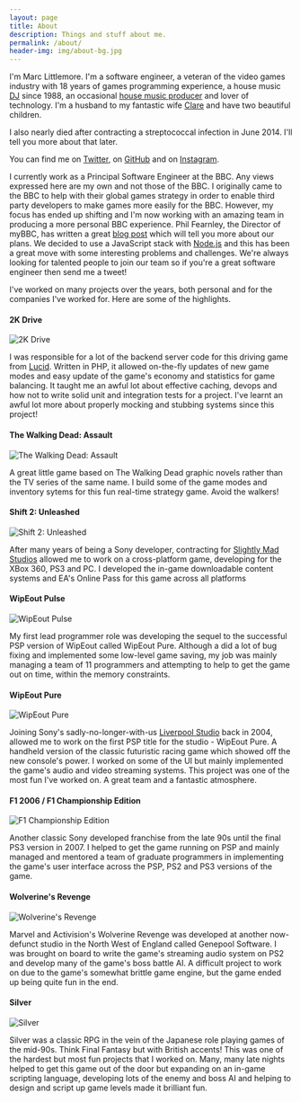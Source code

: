 ```yaml
---
layout: page
title: About
description: Things and stuff about me.
permalink: /about/
header-img: img/about-bg.jpg
---
```


I'm Marc Littlemore. I'm a software engineer, a veteran of the video games industry with 18 years of games programming experience, a house music [DJ](http://www.djcruze.co.uk) since 1988, an occasional [house music producer](http://soundcloud.com/djcruze) and lover of technology. I'm a husband to my fantastic wife [Clare](http://www.chlittle.com) and have two beautiful children.

I also nearly died after contracting a streptococcal infection in June 2014. I'll tell you more about that later.

You can find me on [Twitter](https://www.twitter.com/marclittlemore), on [GitHub](https://www.github.com/MarcL) and on [Instagram](https://www.instagram.com/marclittlemore).

I currently work as a Principal Software Engineer at the BBC. Any views expressed here are my own and not those of the BBC. I originally came to the BBC to help with their global games strategy in order to enable third party developers to make games more easily for the BBC. However, my focus has ended up shifting and I'm now working with an amazing team in producing a more personal BBC experience. Phil Fearnley, the Director of myBBC, has written a great [blog post](http://www.bbc.co.uk/blogs/aboutthebbc/entries/46a896ea-e587-4c63-ae7e-9781bca58dd3) which will tell you more about our plans. We decided to use a JavaScript stack with [Node.js](https://nodejs.org/en/) and this has been a great move with some interesting problems and challenges. We're always looking for talented people to join our team so if you're a great software engineer then send me a tweet!

I've worked on many projects over the years, both personal and for the companies I've worked for. Here are some of the highlights.

#### 2K Drive

![2K Drive](/img/games/2k-drive-568x568.jpg)

I was responsible for a lot of the backend server code for this driving game from [Lucid](http://www.lucidgames.co.uk/). Written in PHP, it allowed on-the-fly updates of new game modes and easy update of the game's economy and statistics for game balancing. It taught me an awful lot about effective caching, devops and how not to write solid unit and integration tests for a project. I've learnt an awful lot more about properly mocking and stubbing systems since this project!

#### The Walking Dead: Assault

![The Walking Dead: Assault](/img/games/walking-dead-assault-568x568.jpg)

A great little game based on The Walking Dead graphic novels rather than the TV series of the same name. I build some of the game modes and inventory sytems for this fun real-time strategy game. Avoid the walkers!

#### Shift 2: Unleashed

![Shift 2: Unleashed](/img/games/shift2-unleashed-640x360.jpg)

After many years of being a Sony developer, contracting for [Slightly Mad Studios](http://www.slightlymadstudios.com/) allowed me to work on a cross-platform game, developing for the XBox 360, PS3 and PC. I developed the in-game downloadable content systems and EA's Online Pass for this game across all platforms

#### WipEout Pulse

![WipEout Pulse](/img/games/wipeout-pulse-480x272.jpg)

My first lead programmer role was developing the sequel to the successful PSP version of WipEout called WipEout Pure. Although a did a lot of bug fixing and implemented some low-level game saving, my job was mainly managing a team of 11 programmers and attempting to help to get the game out on time, within the memory constraints.

#### WipEout Pure

![WipEout Pure](/img/games/wipeout-pure-480x272.jpg)

Joining Sony's sadly-no-longer-with-us [Liverpool Studio](http://www.worldwidestudios.net/) back in 2004, allowed me to work on the first PSP title for the studio - WipEout Pure. A handheld version of the classic futuristic racing game which showed off the new console's power. I worked on some of the UI but mainly implemented the game's audio and video streaming systems. This project was one of the most fun I've worked on. A great team and a fantastic atmosphere.

#### F1 2006 / F1 Championship Edition

![F1 Championship Edition](/img/games/f1-championship-edition-640x360.jpg)

Another classic Sony developed franchise from the late 90s until the final PS3 version in 2007. I helped to get the game running on PSP and mainly managed and mentored a team of graduate programmers in implementing the game's user interface across the PSP, PS2 and PS3 versions of the game.

#### Wolverine's Revenge

![Wolverine's Revenge](/img/games/wolverines-revenge-512x384.jpg)

Marvel and Activision's Wolverine Revenge was developed at another now-defunct studio in the North West of England called Genepool Software. I was brought on board to write the game's streaming audio system on PS2 and develop many of the game's boss battle AI. A difficult project to work on due to the game's somewhat brittle game engine, but the game ended up being quite fun in the end.

#### Silver

![Silver](/img/games/silver-640x480.jpg)

Silver was a classic RPG in the vein of the Japanese role playing games of the mid-90s. Think Final Fantasy but with British accents! This was one of the hardest but most fun projects that I worked on. Many, many late nights helped to get this game out of the door but expanding on an in-game scripting language, developing lots of the enemy and boss AI and helping to design and script up game levels made it brilliant fun.

